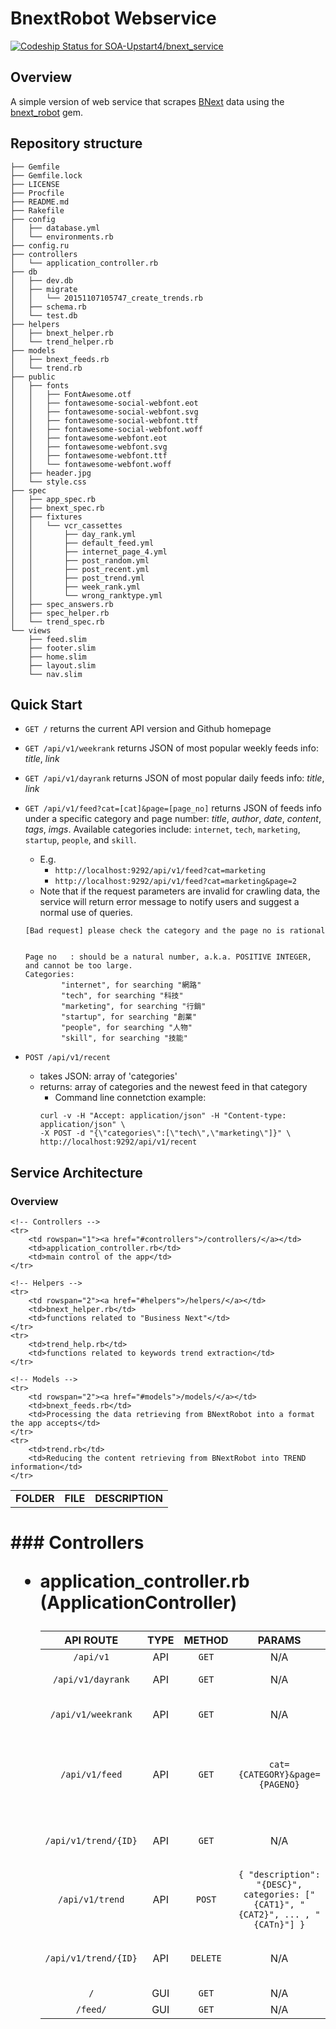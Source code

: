 # BnextRobot Webservice
[ ![Codeship Status for SOA-Upstart4/bnext_service](https://codeship.io/projects/98343a30-628b-0133-e9cf-1af77e49650b/status?branch=master)](https://codeship.io/projects/112642)


## Overview
A simple version of web service that scrapes [BNext](http://www.bnext.com.tw/) data using the [bnext_robot](https://rubygems.org/gems/bnext_robot) gem.

## Repository structure
```
├── Gemfile
├── Gemfile.lock
├── LICENSE
├── Procfile
├── README.md
├── Rakefile
├── config
│   ├── database.yml
│   └── environments.rb
├── config.ru
├── controllers
│   └── application_controller.rb
├── db
│   ├── dev.db
│   ├── migrate
│   │   └── 20151107105747_create_trends.rb
│   ├── schema.rb
│   └── test.db
├── helpers
│   ├── bnext_helper.rb
│   └── trend_helper.rb
├── models
│   ├── bnext_feeds.rb
│   └── trend.rb
├── public
│   ├── fonts
│   │   ├── FontAwesome.otf
│   │   ├── fontawesome-social-webfont.eot
│   │   ├── fontawesome-social-webfont.svg
│   │   ├── fontawesome-social-webfont.ttf
│   │   ├── fontawesome-social-webfont.woff
│   │   ├── fontawesome-webfont.eot
│   │   ├── fontawesome-webfont.svg
│   │   ├── fontawesome-webfont.ttf
│   │   └── fontawesome-webfont.woff
│   ├── header.jpg
│   └── style.css
├── spec
│   ├── app_spec.rb
│   ├── bnext_spec.rb
│   ├── fixtures
│   │   └── vcr_cassettes
│   │       ├── day_rank.yml
│   │       ├── default_feed.yml
│   │       ├── internet_page_4.yml
│   │       ├── post_random.yml
│   │       ├── post_recent.yml
│   │       ├── post_trend.yml
│   │       ├── week_rank.yml
│   │       └── wrong_ranktype.yml
│   ├── spec_answers.rb
│   ├── spec_helper.rb
│   └── trend_spec.rb
└── views
    ├── feed.slim
    ├── footer.slim
    ├── home.slim
    ├── layout.slim
    └── nav.slim
```

## Quick Start

- `GET /`
returns the current API version and Github homepage

- `GET /api/v1/weekrank`
returns JSON of most popular weekly feeds info: *title*, *link*

- `GET /api/v1/dayrank`
returns JSON of most popular daily feeds info: *title*, *link*

- `GET /api/v1/feed?cat=[cat]&page=[page_no]`
returns JSON of feeds info under a specific category and page number: *title*, *author*, *date*, *content*, *tags*, *imgs*. Available categories include: `internet`, `tech`, `marketing`, `startup`, `people`, and `skill`.

	- E.g.
		- `http://localhost:9292/api/v1/feed?cat=marketing`
		- `http://localhost:9292/api/v1/feed?cat=marketing&page=2`
	- Note that if the request parameters are invalid for crawling data, the service will return error message to notify users and suggest a normal use of queries.

	```
	[Bad request] please check the category and the page no is rational


	Page no   : should be a natural number, a.k.a. POSITIVE INTEGER, and cannot be too large.
	Categories:
			"internet", for searching "網路"
			"tech", for searching "科技"
			"marketing", for searching "行銷"
			"startup", for searching "創業"
			"people", for searching "人物"
			"skill", for searching "技能"
	```

- `POST /api/v1/recent`
	- takes JSON: array of 'categories'
	- returns: array of categories and the newest feed in that category
		- Command line connetction example:
		```
		curl -v -H "Accept: application/json" -H "Content-type: application/json" \
		-X POST -d "{\"categories\":[\"tech\",\"marketing\"]}" \
		http://localhost:9292/api/v1/recent
		```


## Service Architecture

### Overview

<table>
	<tr>
		<td><b>FOLDER</b></td>
		<td><b>FILE</b></td>
		<td><b>DESCRIPTION</b></td>
	</tr>
	
	<!-- Controllers -->
	<tr>
		<td rowspan="1"><a href="#controllers">/controllers/</a></td>
		<td>application_controller.rb</td>
		<td>main control of the app</td>
	</tr>
	
	<!-- Helpers -->
	<tr>
		<td rowspan="2"><a href="#helpers">/helpers/</a></td>
		<td>bnext_helper.rb</td>
		<td>functions related to "Business Next"</td>
	</tr>
	<tr>
		<td>trend_help.rb</td>
		<td>functions related to keywords trend extraction</td>
	</tr>
	
	<!-- Models -->
	<tr>
		<td rowspan="2"><a href="#models">/models/</a></td>
		<td>bnext_feeds.rb</td>
		<td>Processing the data retrieving from BNextRobot into a format the app accepts</td>
	</tr>
	<tr>
		<td>trend.rb</td>
		<td>Reducing the content retrieving from BNextRobot into TREND information</td>
	</tr>
	
</table>

<h1 id="controllers" />
### Controllers

- application_controller.rb (ApplicationController)

	| API ROUTE | TYPE | METHOD | PARAMS | DESCRIPTION
	|:----:|:----:|:----:|:----:|:----
	| `/api/v1` | API | `GET` | N/A | Root directory
	| `/api/v1/dayrank` | API | `GET` | N/A | Getting daily hot feeds
	| `/api/v1/weekrank` | API | `GET` | N/A | Getting weekly hot feeds
	| `/api/v1/feed` | API | `GET` | `cat={CATEGORY}&page={PAGENO}` | Getting feeds under a specific category at specific page number
	| `/api/v1/trend/{ID}` | API | `GET` | N/A | Finding trend information with specific ID
	| `/api/v1/trend` | API | `POST` | `{ "description": "{DESC}", categories: ["{CAT1}", "{CAT2}", ... , "{CATn}"] }` | TBD
	| `/api/v1/trend/{ID}` | API | `DELETE` | N/A | Deleting trend information with specific ID
	| `/` | GUI | `GET` | N/A |
	| `/feed/` | GUI | `GET` | N/A | 